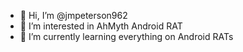 - 👋 Hi, I’m @jmpeterson962
- 👀 I’m interested in AhMyth Android RAT
- 🌱 I’m currently learning everything on Android RATs


<!---
jmpeterson962/jmpeterson962 is a ✨ special ✨ repository because its `README.md` (this file) appears on your GitHub profile.
You can click the Preview link to take a look at your changes.
--->
